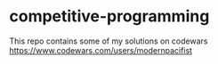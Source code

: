 # competitive-programming
This repo contains some of my solutions on codewars
https://www.codewars.com/users/modernpacifist
